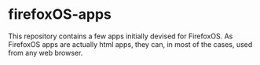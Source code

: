 firefoxOS-apps
==============

This repository contains a few apps initially devised for FirefoxOS.
As FirefoxOS apps are actually html apps, they can, in most of the cases, used from any web browser.
